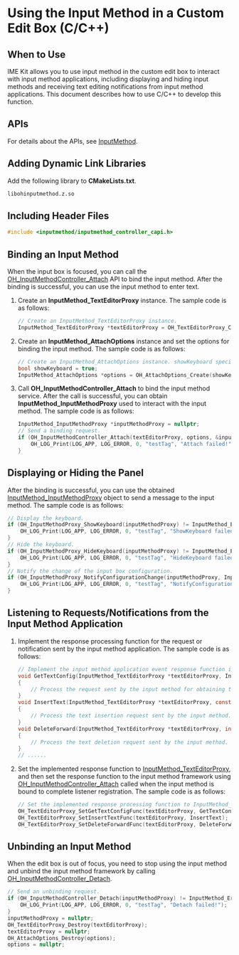 # Using the Input Method in a Custom Edit Box (C/C++)


## When to Use

IME Kit allows you to use input method in the custom edit box to interact with input method applications, including displaying and hiding input methods and receiving text editing notifications from input method applications. This document describes how to use C/C++ to develop this function.

## APIs

For details about the APIs, see [InputMethod](../reference/apis-ime-kit/_input_method.md).

## Adding Dynamic Link Libraries

Add the following library to **CMakeLists.txt**.

```txt
libohinputmethod.z.so
```

## Including Header Files

```c
#include <inputmethod/inputmethod_controller_capi.h>
```


## Binding an Input Method

When the input box is focused, you can call the [OH_InputMethodController_Attach](../reference/apis-ime-kit/_input_method.md#oh_inputmethodcontroller_attach) API to bind the input method. After the binding is successful, you can use the input method to enter text.

1. Create an **InputMethod_TextEditorProxy** instance. The sample code is as follows:

   ```c
   // Create an InputMethod_TextEditorProxy instance.
   InputMethod_TextEditorProxy *textEditorProxy = OH_TextEditorProxy_Create();
   ```
   
3. Create an **InputMethod_AttachOptions** instance and set the options for binding the input method. The sample code is as follows:

   ```c
   // Create an InputMethod_AttachOptions instance. showKeyboard specifies whether to display the keyboard after the binding is successful. The following uses displaying the target keyboard as an example.
   bool showKeyboard = true;
   InputMethod_AttachOptions *options = OH_AttachOptions_Create(showKeyboard);
   ```

4. Call **OH_InputMethodController_Attach** to bind the input method service. After the call is successful, you can obtain **InputMethod_InputMethodProxy** used to interact with the input method. The sample code is as follows:

   ```c
   InputMethod_InputMethodProxy *inputMethodProxy = nullptr;
   // Send a binding request.
   if (OH_InputMethodController_Attach(textEditorProxy, options, &inputMethodProxy) != InputMethod_ErrorCode::IME_ERR_OK) {
       OH_LOG_Print(LOG_APP, LOG_ERROR, 0, "testTag", "Attach failed!");
   }
   ```

## Displaying or Hiding the Panel

After the binding is successful, you can use the obtained [InputMethod_InputMethodProxy](../reference/apis-ime-kit/_input_method.md#inputmethod_inputmethodproxy) object to send a message to the input method. The sample code is as follows:

```c
// Display the keyboard.
if (OH_InputMethodProxy_ShowKeyboard(inputMethodProxy) != InputMethod_ErrorCode::IME_ERR_OK) {
    OH_LOG_Print(LOG_APP, LOG_ERROR, 0, "testTag", "ShowKeyboard failed!");
}
// Hide the keyboard.
if (OH_InputMethodProxy_HideKeyboard(inputMethodProxy) != InputMethod_ErrorCode::IME_ERR_OK) {
    OH_LOG_Print(LOG_APP, LOG_ERROR, 0, "testTag", "HideKeyboard failed!");
}
// Notify the change of the input box configuration.
if (OH_InputMethodProxy_NotifyConfigurationChange(inputMethodProxy, InputMethod_EnterKeyType::IME_ENTER_KEY_GO, InputMethod_TextInputType::IME_TEXT_INPUT_TYPE_TEXT) != InputMethod_ErrorCode::IME_ERR_OK) {
    OH_LOG_Print(LOG_APP, LOG_ERROR, 0, "testTag", "NotifyConfigurationChange failed!");
}
```

## Listening to Requests/Notifications from the Input Method Application

1. Implement the response processing function for the request or notification sent by the input method application. The sample code is as follows:

   ```c
   // Implement the input method application event response function in InputMethod_TextEditorProxy.
   void GetTextConfig(InputMethod_TextEditorProxy *textEditorProxy, InputMethod_TextConfig *config)
   {
       // Process the request sent by the input method for obtaining the input box configuration.
   }
   void InsertText(InputMethod_TextEditorProxy *textEditorProxy, const char16_t *text, size_t length)
   {
       // Process the text insertion request sent by the input method.
   }
   void DeleteForward(InputMethod_TextEditorProxy *textEditorProxy, int32_t length)
   {
       // Process the text deletion request sent by the input method.
   }
   // ......
   ```

2. Set the implemented response function to [InputMethod_TextEditorProxy](../reference/apis-ime-kit/_input_method.md#inputmethod_texteditorproxy), and then set the response function to the input method framework using [OH_InputMethodController_Attach](../reference/apis-ime-kit/_input_method.md#oh_inputmethodcontroller_attach) called when the input method is bound to complete listener registration. The sample code is as follows:

   ```c
   // Set the implemented response processing function to InputMethod_TextEditorProxy.
   OH_TextEditorProxy_SetGetTextConfigFunc(textEditorProxy, GetTextConfig);
   OH_TextEditorProxy_SetInsertTextFunc(textEditorProxy, InsertText);
   OH_TextEditorProxy_SetDeleteForwardFunc(textEditorProxy, DeleteForward);
   ```

## Unbinding an Input Method

When the edit box is out of focus, you need to stop using the input method and unbind the input method framework by calling [OH_InputMethodController_Detach](../reference/apis-ime-kit/_input_method.md#oh_inputmethodcontroller_detach).

```c
// Send an unbinding request.
if (OH_InputMethodController_Detach(inputMethodProxy) != InputMethod_ErrorCode::IME_ERR_OK) {
    OH_LOG_Print(LOG_APP, LOG_ERROR, 0, "testTag", "Detach failed!");
}
inputMethodProxy = nullptr;
OH_TextEditorProxy_Destroy(textEditorProxy);
textEditorProxy = nullptr;
OH_AttachOptions_Destroy(options);
options = nullptr;
```
